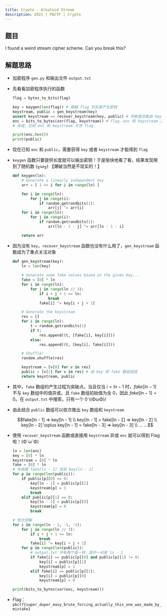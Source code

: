 ```yaml
---
title: Crypto - Alkaloid Stream
description: 2021 | PBCTF | Crypto
---
```


## 题目

I found a weird stream cipher scheme. Can you break this?

## 解题思路

- 加密程序 `gen.py` 和输出文件 `output.txt`
- 先看看加密程序执行的函数
    ```py
    flag = bytes_to_bits(flag) 

    key = keygen(len(flag)) # 根据 flag 的长度产生密钥
    keystream, public = gen_keystream(key)
    assert keystream == recover_keystream(key, public) # 判断是否能由 key 和 public 还原出 keystream
    enc = bits_to_bytes(xor(flag, keystream)) # flag、enc 和 keystream 三者长度一致
    # 异或，已知 enc 和 keystream 可求 flag

    print(enc.hex())
    print(public)
    ```
- 现在已知 `enc` 和 `public`，需要获得 `key` 或者 `keystream` 才能得到 `flag`
- `keygen` 函数只要提供长度就可以输出密钥！于是愉快地看了看，结果发现用到了随机数 (╥ω╥) 【爆破当然是不现实的！】
    ```py
    def keygen(ln):
        # Generate a linearly independent key
        arr = [ 1 << i for i in range(ln) ]

        for i in range(ln):
            for j in range(i):
                if random.getrandbits(1):
                    arr[j] ^= arr[i]
        for i in range(ln):
            for j in range(i):
                if random.getrandbits(1):
                    arr[ln - 1 - j] ^= arr[ln - 1 - i]

        return arr
    ```
- 因为没有 `key`，`recover_keystream` 函数也没有什么用了，`gen_keystream` 函数成为了重点关注对象
    ```py
    def gen_keystream(key):
        ln = len(key)
        
        # Generate some fake values based on the given key...
        fake = [0] * ln
        for i in range(ln):
            for j in range(ln // 3):
                if i + j + 1 >= ln:
                    break
                fake[i] ^= key[i + j + 1]

        # Generate the keystream
        res = []
        for i in range(ln):
            t = random.getrandbits(1)
            if t:
                res.append((t, [fake[i], key[i]]))
            else:
                res.append((t, [key[i], fake[i]]))

        # Shuffle!
        random.shuffle(res)

        keystream = [v[0] for v in res]
        public = [v[1] for v in res] # 由 key 和 fake 数组组成
        return keystream, public
    ```
- 其中，`fake` 数组的产生过程为突破点。当且仅当 $i = ln - 1$ 时，$fake[ln - 1]$ 不与 `key` 数组中的值异或，且 `fake` 数组初始值为全 $0$，因此 $fake[ln - 1] = 0$。在 `output.txt` 中搜索，只有一个 $0$ \\(ΦωΦ)/
- 由此结合 `public` 数组可以依次推出 `key` 数组和 `keystream`

    $$fake[ln - 1] => key[ln - 1] \\
    key[ln - 1] = fake[ln - 2] => key[ln - 2] \\
    key[ln - 2] \oplus key[ln - 1] = fake[ln - 3] => key[ln - 3] \\
    ... ...$$

- 使用 `recover_keystream` 函数或直接用 `keystream` 异或 `enc` 就可以得到 Flag 啦！(ΦˋωˊΦ)
    ```py
    ln = len(enc)
    key = [0] * ln
    keystream = [0] * ln
    fake = [0] * ln
    # 先根据 fake[ln - 1] 找到 key[ln - 1]
    for p in range(len(public)):
        if public[p][0] == 0:
            key[ln - 1] = public[p][1]
            keystream[p] = 1
            break
        elif public[p][1] == 0:
            key[ln - 1] = public[p][0]
            keystream[p] = 0
            break

    # 依次求解
    for i in range(ln - 2, -1, -1):
        for j in range(ln // 3):
            if i + j + 1 >= ln:
                break
            fake[i] ^= key[i + j + 1]
        for p in range(len(public)):
            # output.txt 中有两个值一样，其中一对是 ln - 1
            if fake[i] == public[p][0] and public[p][1] != 0:
                key[i] = public[p][1]
                keystream[p] = 1
            elif fake[i] == public[p][1]:
                key[i] = public[p][0]
                keystream[p] = 0

    print(bits_to_bytes(xor(enc, keystream)))
    ```
- Flag：`pbctf{super_duper_easy_brute_forcing_actually_this_one_was_made_by_mistake}`